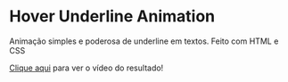 # Hover Underline Animation

Animação simples e poderosa de underline em textos. Feito com HTML e CSS

[Clique aqui]() para ver o vídeo do resultado!
